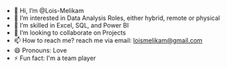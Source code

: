 - 👋 Hi, I’m @Lois-Melikam
- 👀 I’m interested in Data Analysis Roles, either hybrid, remote or physical
- 🌱 I’m skilled in Excel, SQL, and Power BI 
- 💞️ I’m looking to collaborate on Projects
- 📫 How to reach me? reach me via email: loismelikam@gmail.com
- 😄 Pronouns: Love
- ⚡ Fun fact: I'm a team player

<!---
Lois-Melikam/Lois-Melikam is a ✨ special ✨ repository because its `README.md` (this file) appears on your GitHub profile.
You can click the Preview link to take a look at your changes.
--->
